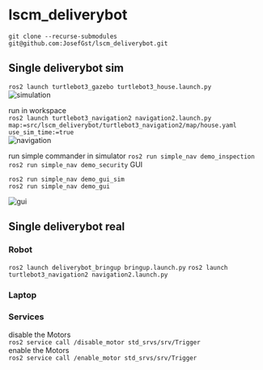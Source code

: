 # lscm_deliverybot
`git clone --recurse-submodules git@github.com:JosefGst/lscm_deliverybot.git`

## Single deliverybot sim
`ros2 launch turtlebot3_gazebo turtlebot3_house.launch.py`  
![simulation](https://github.com/JosefGst/lscm_deliverybot/blob/humble/images/sim.png)  

run in workspace  
`ros2 launch turtlebot3_navigation2 navigation2.launch.py map:=src/lscm_deliverybot/turtlebot3_navigation2/map/house.yaml use_sim_time:=true`  
![navigation](hhttps://github.com/JosefGst/lscm_deliverybot/blob/humble/images/nav.png) 

run simple commander in simulator 
`ros2 run simple_nav demo_inspection`  
`ros2 run simple_nav demo_security`
GUI  
    
    ros2 run simple_nav demo_gui_sim
    ros2 run simple_nav demo_gui
![gui](hhttps://github.com/JosefGst/lscm_deliverybot/blob/humble/images/gui.png) 
## Single deliverybot real
### Robot
`ros2 launch deliverybot_bringup bringup.launch.py`
`ros2 launch turtlebot3_navigation2 navigation2.launch.py`
### Laptop
### Services
disable the Motors  
`ros2 service call /disable_motor std_srvs/srv/Trigger`  
enable the Motors  
`ros2 service call /enable_motor std_srvs/srv/Trigger`

<!-- ## Multiple deliverybots Simulation
`roslaunch sim_world multi_hospital.launch`  
![alt text](https://github.com/JosefGst/lscm_deliverybot/blob/main/images/multi_hospital.png)

`roslaunch deliverybot_nav multi_nav_bringup.launch`  
![alt text](https://github.com/JosefGst/lscm_deliverybot/blob/main/images/multi_deliverybot.png)




## Multiple deliverybots real

### Laptop
`git clone --recurse-submodules git@github.com:JosefGst/lscm_deliverybot.git`

`roscore`  
![](https://github.com/JosefGst/lscm_deliverybot/blob/main/images/split_screen_delivery.gif)

### Robot1
use branch **robot1**  
`git clone --recurse-submodules git@github.com:JosefGst/lscm_deliverybot.git -b robot1`

source deliverybot_ws  
`roslaunch deliverybot_bringup bringup_multi.launch`

### Robot2
use branch **robot2** "TODO"  
source deliverybot_ws 
`roslaunch deliverybot_bringup bringup_multi.launch`

### Robot3
use branch **robot3** "TODO"  
`git clone --recurse-submodules git@github.com:JosefGst/lscm_deliverybot.git -b robot3`

source deliverybot_ws  
`roslaunch deliverybot_bringup bringup_multi.launch`

### Laptop
source deliverybot_ws  
`roslaunch deliverybot_nav multi_nav_bringup.launch map_name:=ros_map12_mod`

## Resources
[R2D2 sounds](https://www.soundboard.com/sb/r2d2_r2_d2_sounds) -->
